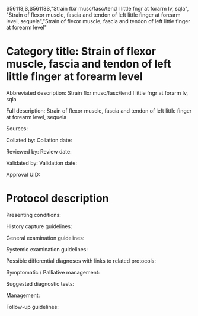 S56118,S,S56118S,"Strain flxr musc/fasc/tend l little fngr at forarm lv, sqla", "Strain of flexor muscle, fascia and tendon of left little finger at forearm level, sequela","Strain of flexor muscle, fascia and tendon of left little finger at forearm level"
# Category title: Strain of flexor muscle, fascia and tendon of left little finger at forearm level

Abbreviated description: Strain flxr musc/fasc/tend l little fngr at forarm lv, sqla

Full description: Strain of flexor muscle, fascia and tendon of left little finger at forearm level, sequela

Sources:

Collated by:
Collation date:

Reviewed by:
Review date:

Validated by:
Validation date:

Approval UID:

# Protocol description

Presenting conditions:

History capture guidelines:

General examination guidelines:

Systemic examination guidelines:

Possible differential diagnoses with links to related protocols:

Symptomatic / Palliative management:

Suggested diagnostic tests:

Management:

Follow-up guidelines:
